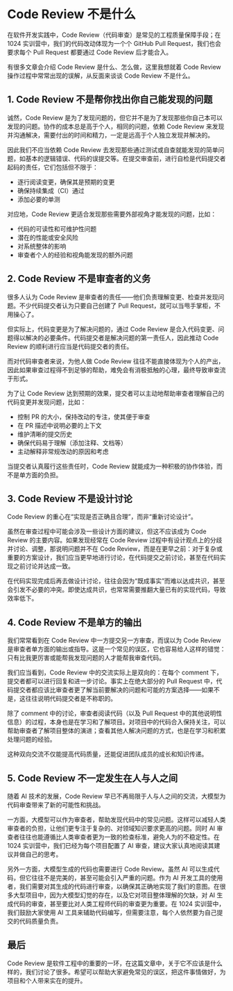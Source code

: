 # Code Review 不是什么

在软件开发实践中，Code Review（代码审查）是常见的工程质量保障手段；在 1024 实训营中，我们的代码改动体现为一个个 GitHub Pull Request，我们也会要求每个 Pull Request 都要通过 Code Review 后才能合入。

有很多文章会介绍 Code Review 是什么、怎么做，这里我想就着 Code Review 操作过程中常常出现的误解，从反面来谈谈 Code Review 不是什么。

## 1. Code Review 不是帮你找出你自己能发现的问题

诚然，Code Review 是为了发现问题的，但它并不是为了发现那些你自己本可以发现的问题。协作的成本总是高于个人，相同的问题，依赖 Code Review 来发现并沟通解决，需要付出的时间和精力，一定是远高于个人独立发现并解决的。

因此我们不应当依赖 Code Review 去发现那些通过测试或自查就能发现的简单问题，如基本的逻辑错误、代码的误提交等。在提交审查前，进行自检是代码提交者起码的责任，它们包括但不限于：

* 逐行阅读变更，确保其是预期的变更
* 确保持续集成（CI）通过
* 添加必要的单测

对应地，Code Review 更适合发现那些需要外部视角才能发现的问题，比如：

* 代码的可读性和可维护性问题
* 潜在的性能或安全风险
* 对系统整体的影响
* 审查者个人的经验和视角能发现的额外问题

## 2. Code Review 不是审查者的义务

很多人认为 Code Review 是审查者的责任——他们负责理解变更、检查并发现问题。不少代码提交者认为只要自己创建了 Pull Request，就可以当甩手掌柜，不用操心了。

但实际上，代码变更是为了解决问题的，通过 Code Review 是合入代码变更、问题得以解决的必要条件。代码提交者是解决问题的第一责任人，因此推动 Code Review 的顺利进行应当是代码提交者的责任。

而对代码审查者来说，为他人做 Code Review 往往不能直接体现为个人的产出，因此如果审查过程得不到足够的帮助，难免会有消极抵触的心理，最终导致审查流于形式。

为了让 Code Review 达到预期的效果，提交者可以主动地帮助审查者理解自己的代码变更并发现问题，比如：

* 控制 PR 的大小，保持改动的专注，使其便于审查
* 在 PR 描述中说明必要的上下文
* 维护清晰的提交历史
* 确保代码易于理解（添加注释、文档等）
* 主动解释非常规改动的原因和考虑

当提交者认真履行这些责任时，Code Review 就能成为一种积极的协作体验，而不是单方面的负担。

## 3. Code Review 不是设计讨论

Code Review 的重心在“实现是否正确且合理”，而非“重新讨论设计”。

虽然在审查过程中可能会涉及一些设计方面的建议，但这不应该成为 Code Review 的主要内容。如果发现经常在 Code Review 过程中有设计观点上的分歧并讨论、调整，那说明问题并不在 Code Review，而是在更早之前：对于复杂或重要的方案设计，我们应当更早地进行讨论，在代码提交之前讨论，甚至在代码实现之前讨论并达成一致。

在代码实现完成后再去做设计讨论，往往会因为“既成事实”而难以达成共识，甚至会引发不必要的冲突。即使达成共识，也常常需要推翻大量已有的实现代码，导致效率低下。

## 4. Code Review 不是单方的输出

我们常常看到在 Code Review 中一方提交另一方审查，而误以为 Code Review 是审查者单方面的输出或指导。这是一个常见的误区，它也容易给人这样的错觉：只有比我更厉害或能帮我发现问题的人才能帮我审查代码。

我们应当看到，Code Review 中的交流实际上是双向的：在每个 comment 下，提交者都可以进行回复和进一步讨论。事实上在绝大部分的 Pull Request 中，代码提交者都应该比审查者更了解当前要解决的问题和可能的方案选择——如果不是，这往往说明代码提交者是不称职的。

除了 comment 中的讨论，审查者阅读代码（以及 Pull Request 中的其他说明性信息）的过程，本身也是在学习和了解项目。对项目中的代码合入保持关注，可以帮助审查者了解项目整体的演进；查看其他人解决问题的方式，也是在学习和积累处理问题的经验。

这种双向交流不仅能提高代码质量，还能促进团队成员的成长和知识传递。

## 5. Code Review 不一定发生在人与人之间

随着 AI 技术的发展，Code Review 早已不再局限于人与人之间的交流，大模型为代码审查带来了新的可能性和挑战。

一方面，大模型可以作为审查者，帮助发现代码中的常见问题。这样可以减轻人类审查者的负担，让他们更专注于复杂的、对领域知识要求更高的问题。同时 AI 审查者往往也能遵循比人类审查者更为一致的检查标准，避免人为的不稳定性。在 1024 实训营中，我们已经为每个项目配置了 AI 审查，建议大家认真地阅读其建议并做自己的思考。

另外一方面，大模型生成的代码也需要进行 Code Review。虽然 AI 可以生成代码，但它往往不是完美的，甚至可能会引入严重的问题。作为 AI 开发工具的使用者，我们需要对其生成的代码进行审查，以确保其正确地实现了我们的意图。在很多大型项目中，因为大模型幻觉的存在，以及它对项目整体理解的欠缺，对 AI 生成代码的审查，甚至要比对人类工程师代码的审查更为重要。在 1024 实训营中，我们鼓励大家使用 AI 工具来辅助代码编写，但需要注意，每个人依然要为自己提交的代码质量负责。

## 最后

Code Review 是软件工程中的重要的一环，在这篇文章中，关于它不应该是什么样的，我们讨论了很多。希望可以帮助大家避免常见的误区，把这件事情做好，为项目和个人带来实在的提升。
